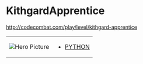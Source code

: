 # KithgardApprentice 

http://codecombat.com/play/level/kithgard-apprentice
<table>
<tr>
<td>

![Hero Picture](hero.png?raw=true "Hero Picture")

</td>
<td>
<ul>
<li>

[PYTHON](KithgardApprentice.py)

</li>
</td>
</tr>
<table>